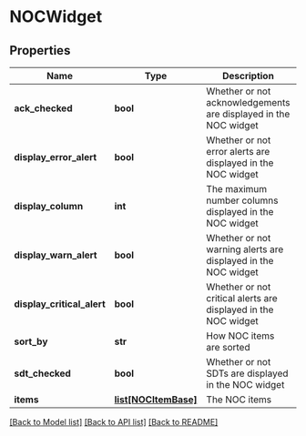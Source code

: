 # NOCWidget

## Properties
Name | Type | Description | Notes
------------ | ------------- | ------------- | -------------
**ack_checked** | **bool** | Whether or not acknowledgements are displayed in the NOC widget | [optional] 
**display_error_alert** | **bool** | Whether or not error alerts are displayed in the NOC widget | [optional] 
**display_column** | **int** | The maximum number columns displayed in the NOC widget | [optional] 
**display_warn_alert** | **bool** | Whether or not warning alerts are displayed in the NOC widget | [optional] 
**display_critical_alert** | **bool** | Whether or not critical alerts are displayed in the NOC widget | [optional] 
**sort_by** | **str** | How NOC items are sorted | [optional] 
**sdt_checked** | **bool** | Whether or not SDTs are displayed in the NOC widget | [optional] 
**items** | [**list[NOCItemBase]**](NOCItemBase.md) | The NOC items | 

[[Back to Model list]](../README.md#documentation-for-models) [[Back to API list]](../README.md#documentation-for-api-endpoints) [[Back to README]](../README.md)


